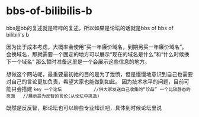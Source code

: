 # bbs-of-bilibilis-b
bbs是bb的复述就是哔哔的复述，所以如果是论坛的话就是bbs of bbs of bilibili's b

因为出于成本考虑，大概率会使用“买一年廉价域名，到期另买一年廉价域名”。
    会换域名，那就需要一个固定的地方可以展示“现在的域名是什么”和“什么时候换下一个域名”
        那么暂时准备这里是一个会展示这些信息的地方。
        
想做这个网站呢，最重要最初始的目的是为了泄愤，但是慢慢地意识到自己也需要对自己的言论更加负责，希望大家也能做到如此。
    因为技术水平的问题，目前可能只会搭建
    ```key
        一个论坛            //供大家发送自己收集的“珍品”
        一个比较静态的页面   //展示最为反智的言论(从论坛中挑选)
        ```
        
既然是反反智，那论坛也可以聊些专业知识吧，具体到时候论坛里说
